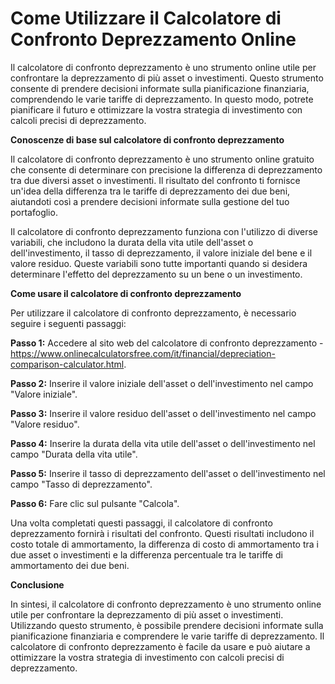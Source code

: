 Come Utilizzare il Calcolatore di Confronto Deprezzamento Online
================================================================

Il calcolatore di confronto deprezzamento è uno strumento online utile per confrontare la deprezzamento di più asset o investimenti. Questo strumento consente di prendere decisioni informate sulla pianificazione finanziaria, comprendendo le varie tariffe di deprezzamento. In questo modo, potrete pianificare il futuro e ottimizzare la vostra strategia di investimento con calcoli precisi di deprezzamento.

**Conoscenze di base sul calcolatore di confronto deprezzamento**

Il calcolatore di confronto deprezzamento è uno strumento online gratuito che consente di determinare con precisione la differenza di deprezzamento tra due diversi asset o investimenti. Il risultato del confronto ti fornisce un'idea della differenza tra le tariffe di deprezzamento dei due beni, aiutandoti così a prendere decisioni informate sulla gestione del tuo portafoglio.

Il calcolatore di confronto deprezzamento funziona con l'utilizzo di diverse variabili, che includono la durata della vita utile dell'asset o dell'investimento, il tasso di deprezzamento, il valore iniziale del bene e il valore residuo. Queste variabili sono tutte importanti quando si desidera determinare l'effetto del deprezzamento su un bene o un investimento.

**Come usare il calcolatore di confronto deprezzamento**

Per utilizzare il calcolatore di confronto deprezzamento, è necessario seguire i seguenti passaggi:

**Passo 1:** Accedere al sito web del calcolatore di confronto deprezzamento - <https://www.onlinecalculatorsfree.com/it/financial/depreciation-comparison-calculator.html>.

**Passo 2:** Inserire il valore iniziale dell'asset o dell'investimento nel campo "Valore iniziale".

**Passo 3:** Inserire il valore residuo dell'asset o dell'investimento nel campo "Valore residuo".

**Passo 4:** Inserire la durata della vita utile dell'asset o dell'investimento nel campo "Durata della vita utile".

**Passo 5:** Inserire il tasso di deprezzamento dell'asset o dell'investimento nel campo "Tasso di deprezzamento".

**Passo 6:** Fare clic sul pulsante "Calcola".

Una volta completati questi passaggi, il calcolatore di confronto deprezzamento fornirà i risultati del confronto. Questi risultati includono il costo totale di ammortamento, la differenza di costo di ammortamento tra i due asset o investimenti e la differenza percentuale tra le tariffe di ammortamento dei due beni.

**Conclusione**

In sintesi, il calcolatore di confronto deprezzamento è uno strumento online utile per confrontare la deprezzamento di più asset o investimenti. Utilizzando questo strumento, è possibile prendere decisioni informate sulla pianificazione finanziaria e comprendere le varie tariffe di deprezzamento. Il calcolatore di confronto deprezzamento è facile da usare e può aiutare a ottimizzare la vostra strategia di investimento con calcoli precisi di deprezzamento.